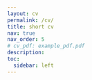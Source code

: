 ```yaml
---
layout: cv
permalink: /cv/
title: short cv
nav: true
nav_order: 5
# cv_pdf: example_pdf.pdf
description:
toc:
  sidebar: left
---
```

